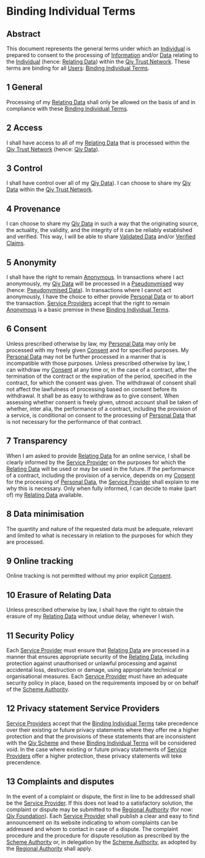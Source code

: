 # Binding Individual Terms

## Abstract
This document represents the general terms under which an [Individual](Definitions.md#individual) is prepared to consent to the processing of [Information](#information) and/or [Data](Definitions.md#data) relating to the [Individual](#individual) (hence: [Relating Data](#relating-data)) within the [Qiy Trust Network](Definitions.md#qiy-trust-network). These terms are binding for all [Users](Definitions.md#user): [Binding Individual Terms](Definitions.md#binding-individual-terms).

## 1 General
Processing of my [Relating Data](Definitions.md#relating-data) shall only be allowed on the basis of and in compliance with these [Binding Individual Terms](Definitions.md#binding-individual-terms).

## 2 Access
I shall have access to all of my [Relating Data](#relating-data) that is processed within the [Qiy Trust Network](Definitions.md#qiy-trust-network) (hence: [Qiy Data](#qiy-data)).

## 3 Control
I shall have control over all of my [Qiy Data](#qiy-data)).
I can choose to share my [Qiy Data](#qiy-data) within the [Qiy Trust Network](#qiy-trust-network).

## 4 Provenance
I can choose to share my [Qiy Data](#qiy-data) in such a way that the originating source, the actuality, the validity, and the integrity of it can be reliably established and verified.
This way, I will be able to share [Validated Data](#validated-data) and/or [Verified Claims](#verified-claims). 

## 5 Anonymity
I shall have the right to remain [Anonymous](Definitions.md#anonymous).
In transactions where I act anonymously, my [Qiy Data](#qiy-data) will be processed in a [Pseudonymised](#pseudonymisation) way (hence: [Pseudonymised Data](#pseudonymised-data)).
In transactions where I cannot act anonymously, I have the choice to either provide [Personal Data](Definitions.md#personal-data) or to abort the transaction. 
[Service Providers](Definitions.md#service-provider) accept that the right to remain [Anonymous](Definitions.md#anonymous) is a basic premise in these [Binding Individual Terms](Definitions.md#binding-individual-terms).

## 6 Consent
Unless prescribed otherwise by law, my [Personal Data](Definitions.md#personal-data) may only be processed with my freely given [Consent](Definitions.md#consent) and for specified purposes. My [Personal Data](Definitions.md#personal-data) may not be further processed in a manner that is incompatible with those purposes. Unless prescribed otherwise by law, I can withdraw my [Consent](Definitions.md#consent) at any time or, in the case of a contract, after the termination of the contract or the expiration of the period, specified in the contract, for which the consent was given. The withdrawal of consent shall not affect the lawfulness of processing based on consent before its withdrawal. It shall be as easy to withdraw as to give consent. When assessing whether consent is freely given, utmost account shall be taken of whether, inter alia, the performance of a contract, including the provision of a service, is conditional on consent to the processing of [Personal Data](Definitions.md#personal-data) that is not necessary for the performance of that contract.

## 7 Transparency
When I am asked to provide [Relating Data](Definitions.md#relating-data) for an online service, I shall be clearly informed by the [Service Provider](Definitions.md#service-provider) on the purposes for which the [Relating Data](Definitions.md#relating-data) will be used or may be used in the future. If the performance of a contract, including the provision of a service, depends on my [Consent](Definitions.md#consent) for the processing of [Personal Data](Definitions.md#personal-data), the [Service Provider](Definitions.md#service-provider) shall explain to me why this is necessary.
Only when fully informed, I can decide to make (part of) my [Relating Data](Definitions.md#relating-data) available.

## 8 Data minimisation
The quantity and nature of the requested data must be adequate, relevant and limited to what is necessary in relation to the purposes for which they are processed.

## 9 Online tracking

Online tracking is not permitted without my prior explicit [Consent](Definitions.md#consent).

## 10 Erasure of Relating Data
Unless prescribed otherwise by law, I shall have the right to obtain the erasure of my [Relating Data](Definitions.md#relating-data) without undue delay, whenever I wish.

## 11 Security Policy
Each [Service Provider](Definitions.md#service-provider) must ensure that [Relating Data](Definitions.md#relating-data) are processed in a manner that ensures appropriate security of the [Relating Data](Definitions.md#relating-data), including protection against unauthorised or unlawful processing and against accidental loss, destruction or damage, using appropriate technical or organisational measures.
Each [Service Provider](Definitions.md#service-provider) must have an adequate security policy in place, based on the requirements imposed by or on behalf of the [Scheme Authority](Definitions.md#scheme-authority).

## 12 Privacy statement Service Providers
[Service Providers](Definitions.md#service-provider) accept that the [Binding Individual Terms](Definitions.md#binding-individual-terms) take precedence over their existing or future privacy statements where they offer me a higher protection and that the provisions of these statements that are inconsistent with the [Qiy Scheme](Definitions.md#qiy-scheme) and these [Binding Individual Terms](Definitions.md#binding-individual-terms) will be considered void. In the case where existing or future privacy statements of [Service Providers](Definitions.md#service-provider) offer a higher protection, these privacy statements will teke precendence.

## 13 Complaints and disputes
In the event of a complaint or dispute, the first in line to be addressed shall be the [Service Provider](Definitions.md#service-provider). If this does not lead to a satisfactory solution, the complaint or dispute may be submitted to the [Regional Authority](Definitions.md#regional-authority) (for now: [Qiy Foundation](Definitions.md#qiy-foundation)). Each [Service Provider](Definitions.md#service-provider) shall publish a clear and easy to find announcement on its website indicating to whom complaints can be addressed and whom to contact in case of a dispute.
The complaint procedure and the procedure for dispute resolution as prescribed by the [Scheme Authority](Definitions.md#scheme-authority) or, in delegation by the [Scheme Authority](Definitions.md#scheme-authority), as adopted by the [Regional Authority](Definitions.md#regional-authority) shall apply.

